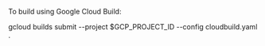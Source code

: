 To build using Google Cloud Build:

gcloud builds submit --project $GCP_PROJECT_ID  --config cloudbuild.yaml .
